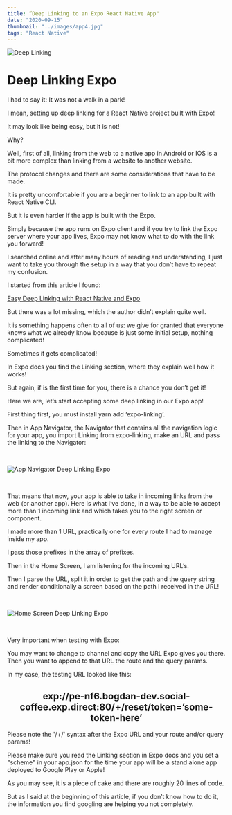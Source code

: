 ```yaml
---
title: “Deep Linking to an Expo React Native App"
date: "2020-09-15"
thumbnail: "../images/app4.jpg"
tags: "React Native"
---
```


![Deep Linking](../images/app3.jpg)

# Deep Linking Expo

I had to say it: It was not a walk in a park!

I mean, setting up deep linking for a React Native project built with Expo!

It may look like being easy, but it is not!

Why?

Well, first of all, linking from the web to a native app in Android or IOS is a bit more complex than linking from a website to another website.

The protocol changes and there are some considerations that have to be made.

It is pretty uncomfortable if you are a beginner to link to an app built with React Native CLI.

But it is even harder if the app is built with the Expo.

Simply because the app runs on Expo client and if you try to link the Expo server where your app lives, Expo may not know what to do with the link you forward!

I searched online and after many hours of reading and understanding, I just want to take you through the setup in a way that you don’t have to repeat my confusion.

I started from this article I found:

<a href=https://medium.com/javascript-in-plain-english/easy-deep-linking-with-react-native-and-expo-84e3c7b9d63e>Easy Deep Linking with React Native and Expo</a>

But there was a lot missing, which the author didn’t explain quite well.

It is something happens often to all of us: we give for granted that everyone knows what we already know because is just some initial setup, nothing complicated!

Sometimes it gets complicated!

In Expo docs you find the Linking section, where they explain well how it works!

But again, if is the first time for you, there is a chance you don’t get it!

Here we are, let’s start accepting some deep linking in our Expo app!

First thing first, you must install yarn add ‘expo-linking’.

Then in App Navigator, the Navigator that contains all the navigation logic for your app, you import Linking from expo-linking, make an URL and pass the linking to the Navigator:

<br>

![App Navigator Deep Linking Expo](../images/code/AppNavigator-deep-linking.png)

<br>

That means that now, your app is able to take in incoming links from the web (or another app).
Here is what I’ve done, in a way to be able to accept more than 1 incoming link and which takes you to the right screen or component.

I made more than 1 URL, practically one for every route I had to manage inside my app.

I pass those prefixes in the array of prefixes.

Then in the Home Screen, I am listening for the incoming URL’s.

Then I parse the URL, split it in order to get the path and the query string and render conditionally a screen based on the path I received in the URL!

<br>

![Home Screen Deep Linking Expo](../images/code/HomeScreen-deep-linking.png)

<br>

Very important when testing with Expo:

You may want to change to channel and copy the URL Expo gives you there. Then you want to append to that URL the route and the query params.

In my case, the testing URL looked like this:

## <center>exp://pe-nf6.bogdan-dev.social-coffee.exp.direct:80/+/reset/token=’some-token-here’</center>

Please note the '/+/' syntax after the Expo URL and your route and/or query params!

Please make sure you read the Linking section in Expo docs and you set a "scheme" in your app.json for the time your app will be a stand alone app deployed to Google Play or Apple!

As you may see, it is a piece of cake and there are roughly 20 lines of code.

But as I said at the beginning of this article, if you don’t know how to do it, the information you find googling are helping you not completely.
